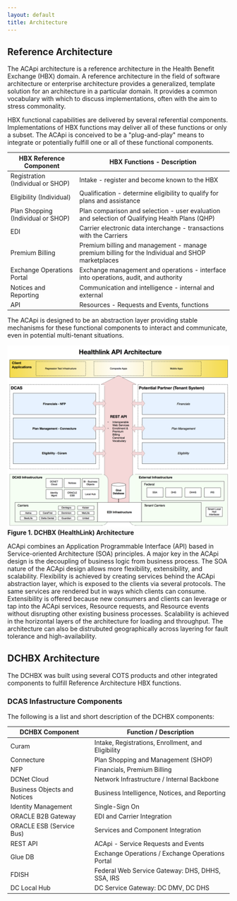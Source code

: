 ```yaml
---
layout: default
title: Architecture
---
```


## Reference Architecture

The ACApi architecture is a reference architecture in the Health Benefit Exchange (HBX) domain.  A reference architecture in the field of software architecture or enterprise architecture provides a generalized, template solution for an architecture in a particular domain. It provides a common vocabulary with which to discuss implementations, often with the aim to stress commonality.

HBX functional capabilities are delivered by several referential components.  Implementations of HBX functions may deliver all of these functions or only a subset.  The ACApi is conceived to be a "plug-and-play" means to integrate or potentially fulfill one or all of these functional components.

| HBX Reference Component	| HBX Functions - Description | 
| --------- | ----------- |
| Registration (Individual or SHOP) | Intake - register and become known to the HBX |
| Eligibility (Individual) | Qualification - determine eligibility to qualify for plans and assistance |
| Plan Shopping (Individual or SHOP) | Plan comparison and selection - user evaluation and selection of Qualifying Health Plans (QHP) |
| EDI | Carrier electronic data interchange - transactions with the Carriers |
| Premium Billing | Premium billing and management - manage premium billing for the Individual and SHOP marketplaces |
| Exchange Operations Portal | Exchange management and operations - interface into operations, audit, and authority |
| Notices and Reporting | Communication and intelligence - internal and external |
| API | Resources - Requests and Events, functions | 


The ACApi is designed to be an abstraction layer providing stable mechanisms for these functional components to interact and communicate, even in potential multi-tenant situations.  

![ACApi Architecture](/assets/hapi_architecture.png)
**Figure 1.  DCHBX (HealthLink) Architecture**

ACApi combines an Application Programmable Interface (API) based in Service-oriented Architecture (SOA) principles.  A major key in the ACApi design is the decoupling of business logic from business process.  The SOA nature of the ACApi design allows more flexibility, extensibility, and scalability.  Flexibility is achieved by creating services behind the ACApi abstraction layer, which is exposed to the clients via several protocols.  The same services are rendered but in ways which clients can consume.  Extensibility is offered because new consumers and clients can leverage or tap into the ACApi services, Resource requests, and  Resource events without disrupting other existing business processes.  Scalability is achieved in the horizontal layers of the architecture for loading and throughput.  The architecture can also be distrubuted geographically across layering for fault tolerance and high-availability.


## DCHBX Architecture

The DCHBX was built using several COTS products and other integrated components to fulfill Reference Architecture HBX functions.

### DCAS Infastructure Components
The following is a list and short description of the DCHBX components:

| DCHBX Component	| Function / Description | 
| --------- | ----------- |
| Curam | Intake, Registrations, Enrollment, and Eligibility |
| Connecture | Plan Shopping and Management (SHOP) |
|	NFP | Financials, Premium Billing |
| DCNet Cloud | Network Infrastructure / Internal Backbone |
| Business Objects and Notices | Business Intelligence, Notices, and Reporting | 
| Identity Management | Single-Sign On |
| ORACLE B2B Gateway | EDI and Carrier Integration |
| ORACLE ESB (Service Bus) | Services and Component Integration |
| REST API | ACApi - Service Requests and Events |
| Glue DB | Exchange Operations / Exchange Operations Portal |
| FDISH | Federal Web Service Gateway:  DHS, DHHS, SSA, IRS |
| DC Local Hub | DC Service Gateway:  DC DMV, DC DHS |



